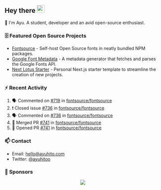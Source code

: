 ## Hey there <img src="https://media.giphy.com/media/hvRJCLFzcasrR4ia7z/giphy.gif" width="25" height="25">

📝 I'm Ayu. A student, developer and an avid open-source enthusiast.

### 🗄 Featured Open Source Projects

- [Fontsource](https://github.com/fontsource/fontsource) - Self-host Open Source fonts in neatly bundled NPM packages.
- [Google Font Metadata](https://github.com/fontsource/google-font-metadata) - A metadata generator that fetches and parses the Google Fonts API.
- [Next Lotus Starter](https://github.com/DecliningLotus/next-lotus-starter) - Personal Next.js starter template to streamline the creation of new projects.

### ⚡ Recent Activity

<!--START_SECTION:activity-->

1. 🗣 Commented on [#719](https://github.com/fontsource/fontsource/issues/719) in [fontsource/fontsource](https://github.com/fontsource/fontsource)
2. ❗️ Closed issue [#736](https://github.com/fontsource/fontsource/issues/736) in [fontsource/fontsource](https://github.com/fontsource/fontsource)
3. 🗣 Commented on [#736](https://github.com/fontsource/fontsource/issues/736) in [fontsource/fontsource](https://github.com/fontsource/fontsource)
4. 🎉 Merged PR [#741](https://github.com/fontsource/fontsource/pull/741) in [fontsource/fontsource](https://github.com/fontsource/fontsource)
5. 💪 Opened PR [#741](https://github.com/fontsource/fontsource/pull/741) in [fontsource/fontsource](https://github.com/fontsource/fontsource)
<!--END_SECTION:activity-->

### 📫 Contact

- Email: hello@ayuhito.com
- Twitter: [@ayuhitoo](https://twitter.com/ayuhitoo)

### :sparkling_heart: Sponsors

<p align="center">
  <a href="https://cdn.jsdelivr.net/gh/ayuhito/ayuhito/sponsors.svg">
    <img src='https://cdn.jsdelivr.net/gh/ayuhito/ayuhito/sponsors.svg'/>
  </a>
</p>
